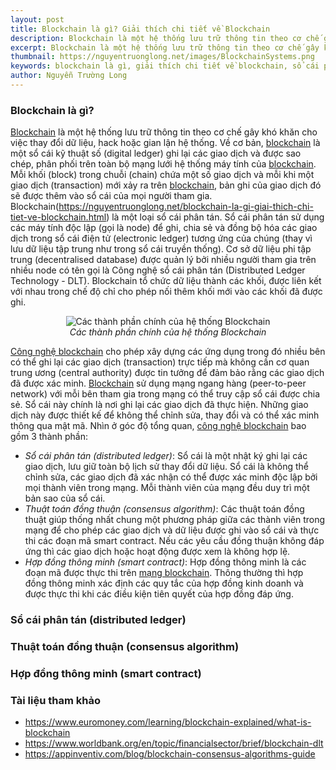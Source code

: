```yaml
---
layout: post
title: Blockchain là gì? Giải thích chi tiết về Blockchain
description: Blockchain là một hệ thống lưu trữ thông tin theo cơ chế gây khó khăn cho việc thay đổi dữ liệu, hack hoặc gian lận hệ thống. Một sổ cái kỹ thuật số (digital ledger) ghi lại các giao dịch và được sao chép, phân phối trên toàn bộ mạng lưới hệ thống máy tính của blockchain.
excerpt: Blockchain là một hệ thống lưu trữ thông tin theo cơ chế gây khó khăn cho việc thay đổi dữ liệu, hack hoặc gian lận hệ thống. Một sổ cái kỹ thuật số (digital ledger) ghi lại các giao dịch và được sao chép, phân phối trên toàn bộ mạng lưới hệ thống máy tính của blockchain.
thumbnail: https://nguyentruonglong.net/images/BlockchainSystems.png
keywords: blockchain là gì, giải thích chi tiết về blockchain, sổ cái phân tán, giải thích blockchain, công nghệ blockchain, blockchain, mạng blockchain
author: Nguyễn Trường Long
---
```


### Blockchain là gì?

[Blockchain](https://nguyentruonglong.net/blockchain-la-gi-giai-thich-chi-tiet-ve-blockchain.html) là một hệ thống lưu trữ thông tin theo cơ chế gây khó khăn cho việc thay đổi dữ liệu, hack hoặc gian lận hệ thống. Về cơ bản, [blockchain](https://nguyentruonglong.net/blockchain-la-gi-giai-thich-chi-tiet-ve-blockchain.html) là một sổ cái kỹ thuật số (digital ledger) ghi lại các giao dịch và được sao chép, phân phối trên toàn bộ mạng lưới hệ thống máy tính của [blockchain](https://nguyentruonglong.net/blockchain-la-gi-giai-thich-chi-tiet-ve-blockchain.html). Mỗi khối (block) trong chuỗi (chain) chứa một số giao dịch và mỗi khi một giao dịch (transaction) mới xảy ra trên [blockchain](https://nguyentruonglong.net/blockchain-la-gi-giai-thich-chi-tiet-ve-blockchain.html), bản ghi của giao dịch đó sẽ được thêm vào sổ cái của mọi người tham gia. Blockchain(https://nguyentruonglong.net/blockchain-la-gi-giai-thich-chi-tiet-ve-blockchain.html) là một loại sổ cái phân tán. Sổ cái phân tán sử dụng các máy tính độc lập (gọi là node) để ghi, chia sẻ và đồng bộ hóa các giao dịch trong sổ cái điện tử (electronic ledger) tương ứng của chúng (thay vì lưu dữ liệu tập trung như trong sổ cái truyền thống). Cơ sở dữ liệu phi tập trung (decentralised database) được quản lý bởi nhiều người tham gia trên nhiều node có tên gọi là Công nghệ sổ cái phân tán (Distributed Ledger Technology - DLT). Blockchain tổ chức dữ liệu thành các khối, được liên kết với nhau trong chế độ chỉ cho phép nối thêm khối mới vào các khối đã được ghi. 


<figure class="image">
<center>
  <img src="https://nguyentruonglong.net/images/BlockchainSystems.png" alt="Các thành phần chính của hệ thống Blockchain">
  <figcaption>
	  <i>Các thành phần chính của hệ thống Blockchain</i>
  </figcaption>
</center>
</figure>

[Công nghệ blockchain](https://nguyentruonglong.net/blockchain-la-gi-giai-thich-chi-tiet-ve-blockchain.html) cho phép xây dựng các ứng dụng trong đó nhiều bên có thể ghi lại các giao dịch (transaction) trực tiếp mà không cần cơ quan trung ương (central authority) được tin tưởng để đảm bảo rằng các giao dịch đã được xác minh. [Blockchain](https://nguyentruonglong.net/blockchain-la-gi-giai-thich-chi-tiet-ve-blockchain.html) sử dụng mạng ngang hàng (peer-to-peer network) với mỗi bên tham gia trong mạng có thể truy cập sổ cái được chia sẻ. Sổ cái này chính là nơi ghi lại các giao dịch đã thực hiện. Những giao dịch này được thiết kế để không thể chỉnh sửa, thay đổi và có thể xác minh thông qua mật mã. Nhìn ở góc độ tổng quan, [công nghệ blockchain](https://nguyentruonglong.net/blockchain-la-gi-giai-thich-chi-tiet-ve-blockchain.html) bao gồm 3 thành phần:
- <i>Sổ cái phân tán (distributed ledger)</i>: Sổ cái là một nhật ký ghi lại các giao dịch, lưu giữ toàn bộ lịch sử thay đổi dữ liệu. Sổ cái là không thể chỉnh sửa, các giao dịch đã xác nhận có thể được xác minh độc lập bởi mọi thành viên trong mạng. Mỗi thành viên của mạng đều duy trì một bản sao của sổ cái.
- <i>Thuật toán đồng thuận (consensus algorithm)</i>: Các thuật toán đồng thuật giúp thống nhất chung một phương pháp giữa các thành viên trong mạng để cho phép các giao dịch và dữ liệu được ghi vào sổ cái và thực thi các đoạn mã smart contract. Nếu các yêu cầu đồng thuận không đáp ứng thì các giao dịch hoặc hoạt động được xem là không hợp lệ.
- <i>Hợp đồng thông minh (smart contract)</i>: Hợp đồng thông minh là các đoạn mã được thực thi trên [mạng blockchain](https://nguyentruonglong.net/blockchain-la-gi-giai-thich-chi-tiet-ve-blockchain.html). Thông thường thì hợp đồng thông minh xác định các quy tắc của hợp đồng kinh doanh và được thực thi khi các điều kiện tiên quyết của hợp đồng đáp ứng.

### Sổ cái phân tán (distributed ledger)

### Thuật toán đồng thuận (consensus algorithm)

### Hợp đồng thông minh (smart contract)

### Tài liệu tham khảo

* <a href="https://www.euromoney.com/learning/blockchain-explained/what-is-blockchain" target="_blank">https://www.euromoney.com/learning/blockchain-explained/what-is-blockchain</a>
* <a href="https://www.worldbank.org/en/topic/financialsector/brief/blockchain-dlt" target="_blank">https://www.worldbank.org/en/topic/financialsector/brief/blockchain-dlt</a>
* <a href="https://appinventiv.com/blog/blockchain-consensus-algorithms-guide" target="_blank">https://appinventiv.com/blog/blockchain-consensus-algorithms-guide</a>

